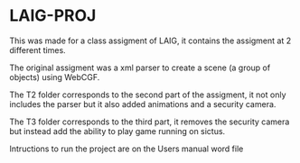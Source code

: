 # LAIG-PROJ

This was made for a class assigment of LAIG, it contains the assigment at 2 different times.

The original assigment was a xml parser to create a scene (a group of objects) using WebCGF.

The T2 folder corresponds to the second part of the assigment, it not only includes the parser but it also added animations and a security camera.

The T3 folder corresponds to the third part, it removes the security camera but instead add the ability to play game running on sictus.

Intructions to run the project are on the Users manual word file
